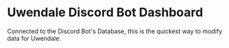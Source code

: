# Uwendale Discord Bot Dashboard
Connected to the Discord Bot's Database, this is the quickest way to modify data for Uwendale.
